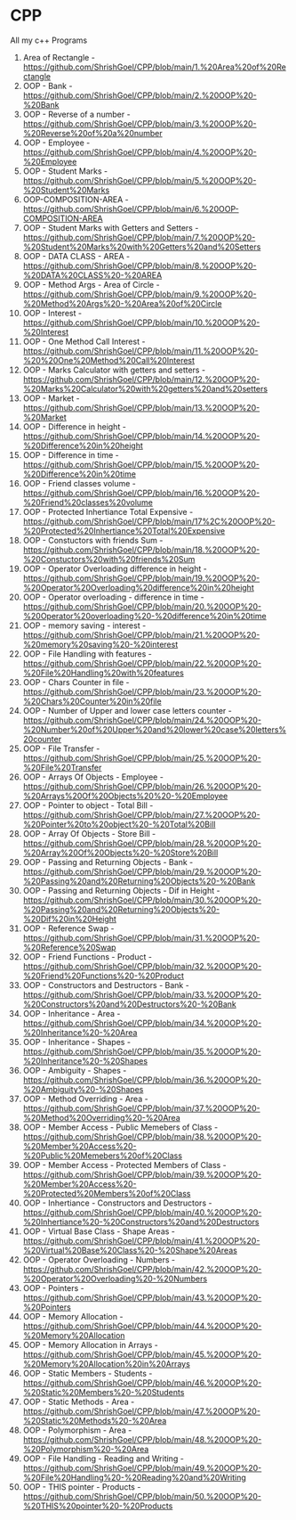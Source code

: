 # CPP
All my c++ Programs

1. Area of Rectangle - https://github.com/ShrishGoel/CPP/blob/main/1.%20Area%20of%20Rectangle
2. OOP - Bank - https://github.com/ShrishGoel/CPP/blob/main/2.%20OOP%20-%20Bank
3. OOP - Reverse of a number - https://github.com/ShrishGoel/CPP/blob/main/3.%20OOP%20-%20Reverse%20of%20a%20number
4. OOP - Employee - https://github.com/ShrishGoel/CPP/blob/main/4.%20OOP%20-%20Employee
5. OOP - Student Marks - https://github.com/ShrishGoel/CPP/blob/main/5.%20OOP%20-%20Student%20Marks
6. OOP-COMPOSITION-AREA - https://github.com/ShrishGoel/CPP/blob/main/6.%20OOP-COMPOSITION-AREA
7. OOP - Student Marks with Getters and Setters - https://github.com/ShrishGoel/CPP/blob/main/7.%20OOP%20-%20Student%20Marks%20with%20Getters%20and%20Setters
8. OOP - DATA CLASS - AREA - https://github.com/ShrishGoel/CPP/blob/main/8.%20OOP%20-%20DATA%20CLASS%20-%20AREA
9. OOP - Method Args - Area of Circle - https://github.com/ShrishGoel/CPP/blob/main/9.%20OOP%20-%20Method%20Args%20-%20Area%20of%20Circle
10. OOP - Interest - https://github.com/ShrishGoel/CPP/blob/main/10.%20OOP%20-%20Interest
11. OOP - One Method Call Interest - https://github.com/ShrishGoel/CPP/blob/main/11.%20OOP%20-%20%20One%20Method%20Call%20Interest
12. OOP - Marks Calculator with getters and setters - https://github.com/ShrishGoel/CPP/blob/main/12.%20OOP%20-%20Marks%20Calculator%20with%20getters%20and%20setters
13. OOP - Market - https://github.com/ShrishGoel/CPP/blob/main/13.%20OOP%20-%20Market
14. OOP - Difference in height - https://github.com/ShrishGoel/CPP/blob/main/14.%20OOP%20-%20Difference%20in%20height
15. OOP - Difference in time - https://github.com/ShrishGoel/CPP/blob/main/15.%20OOP%20-%20Difference%20in%20time
16. OOP - Friend classes volume - https://github.com/ShrishGoel/CPP/blob/main/16.%20OOP%20-%20Friend%20classes%20volume
17. OOP - Protected Inhertiance Total Expensive - https://github.com/ShrishGoel/CPP/blob/main/17%2C%20OOP%20-%20Protected%20Inhertiance%20Total%20Expensive
18. OOP - Constuctors with friends Sum - https://github.com/ShrishGoel/CPP/blob/main/18.%20OOP%20-%20Constuctors%20with%20friends%20Sum 
19. OOP - Operator Overloading difference in height - https://github.com/ShrishGoel/CPP/blob/main/19.%20OOP%20-%20Operator%20Overloading%20difference%20in%20height
20. OOP - Operator overloading - difference in time - https://github.com/ShrishGoel/CPP/blob/main/20.%20OOP%20-%20Operator%20overloading%20-%20difference%20in%20time
21. OOP - memory saving - interest - https://github.com/ShrishGoel/CPP/blob/main/21.%20OOP%20-%20memory%20saving%20-%20interest
22. OOP - File Handling with features - https://github.com/ShrishGoel/CPP/blob/main/22.%20OOP%20-%20File%20Handling%20with%20features
23. OOP - Chars Counter in file - https://github.com/ShrishGoel/CPP/blob/main/23.%20OOP%20-%20Chars%20Counter%20in%20file
24. OOP - Number of Upper and lower case letters counter - https://github.com/ShrishGoel/CPP/blob/main/24.%20OOP%20-%20Number%20of%20Upper%20and%20lower%20case%20letters%20counter
25. OOP - File Transfer - https://github.com/ShrishGoel/CPP/blob/main/25.%20OOP%20-%20File%20Transfer
26. OOP - Arrays Of Objects - Employee - https://github.com/ShrishGoel/CPP/blob/main/26.%20OOP%20-%20Arrays%20Of%20Objects%20%20-%20Employee
27. OOP - Pointer to object - Total Bill - https://github.com/ShrishGoel/CPP/blob/main/27.%20OOP%20-%20Pointer%20to%20object%20-%20Total%20Bill
28. OOP - Array Of Objects - Store Bill - https://github.com/ShrishGoel/CPP/blob/main/28.%20OOP%20-%20Array%20Of%20Objects%20-%20Store%20Bill
29. OOP - Passing and Returning Objects - Bank - https://github.com/ShrishGoel/CPP/blob/main/29.%20OOP%20-%20Passing%20and%20Returning%20Objects%20-%20Bank
30. OOP - Passing and Returning Objects - Dif in Height - https://github.com/ShrishGoel/CPP/blob/main/30.%20OOP%20-%20Passing%20and%20Returning%20Objects%20-%20Dif%20in%20Height
31. OOP - Reference Swap - https://github.com/ShrishGoel/CPP/blob/main/31.%20OOP%20-%20Reference%20Swap
32. OOP - Friend Functions - Product - https://github.com/ShrishGoel/CPP/blob/main/32.%20OOP%20-%20Friend%20Functions%20-%20Product
33. OOP - Constructors and Destructors - Bank - https://github.com/ShrishGoel/CPP/blob/main/33.%20OOP%20-%20Constructors%20and%20Destructors%20-%20Bank
34. OOP - Inheritance - Area - https://github.com/ShrishGoel/CPP/blob/main/34.%20OOP%20-%20Inheritance%20-%20Area
35. OOP - Inheritance - Shapes - https://github.com/ShrishGoel/CPP/blob/main/35.%20OOP%20-%20Inheritance%20-%20Shapes
36. OOP - Ambiguity - Shapes - https://github.com/ShrishGoel/CPP/blob/main/36.%20OOP%20-%20Ambiguity%20-%20Shapes
37. OOP - Method Overriding - Area - https://github.com/ShrishGoel/CPP/blob/main/37.%20OOP%20-%20Method%20Overriding%20-%20Area
38. OOP - Member Access - Public Memebers of Class - https://github.com/ShrishGoel/CPP/blob/main/38.%20OOP%20-%20Member%20Access%20-%20Public%20Memebers%20of%20Class
39. OOP - Member Access - Protected Members of Class - https://github.com/ShrishGoel/CPP/blob/main/39.%20OOP%20-%20Member%20Access%20-%20Protected%20Members%20of%20Class
40. OOP - Inhertiance - Constructors and Destructors - https://github.com/ShrishGoel/CPP/blob/main/40.%20OOP%20-%20Inhertiance%20-%20Constructors%20and%20Destructors
41. OOP - Virtual Base Class - Shape Areas - https://github.com/ShrishGoel/CPP/blob/main/41.%20OOP%20-%20Virtual%20Base%20Class%20-%20Shape%20Areas
42. OOP - Operator Overloading - Numbers - https://github.com/ShrishGoel/CPP/blob/main/42.%20OOP%20-%20Operator%20Overloading%20-%20Numbers
43. OOP - Pointers - https://github.com/ShrishGoel/CPP/blob/main/43.%20OOP%20-%20Pointers
44. OOP - Memory Allocation - https://github.com/ShrishGoel/CPP/blob/main/44.%20OOP%20-%20Memory%20Allocation
45. OOP - Memory Allocation in Arrays - https://github.com/ShrishGoel/CPP/blob/main/45.%20OOP%20-%20Memory%20Allocation%20in%20Arrays 
46. OOP - Static Members - Students - https://github.com/ShrishGoel/CPP/blob/main/46.%20OOP%20-%20Static%20Members%20-%20Students
47. OOP - Static Methods - Area - https://github.com/ShrishGoel/CPP/blob/main/47.%20OOP%20-%20Static%20Methods%20-%20Area
48. OOP - Polymorphism - Area - https://github.com/ShrishGoel/CPP/blob/main/48.%20OOP%20-%20Polymorphism%20-%20Area
49. OOP - File Handling - Reading and Writing - https://github.com/ShrishGoel/CPP/blob/main/49.%20OOP%20-%20File%20Handling%20-%20Reading%20and%20Writing
50. OOP - THIS pointer - Products - https://github.com/ShrishGoel/CPP/blob/main/50.%20OOP%20-%20THIS%20pointer%20-%20Products
